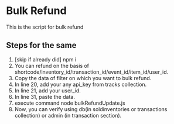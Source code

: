 # Bulk Refund
This is the script for bulk refund

## Steps for the same
1. [skip if already did] npm i
2. You can refund on the basis of shortcode/inventory_id/transaction_id/event_id/item_id/user_id.
3. Copy the data of filter on which you want to bulk refund.
4. In line 20, add your any api_key from tracks collection.
5. In line 21, add your user_id.
6. In line 31, paste the data.
7. execute command node bulkRefundUpdate.js
8. Now, you can verify using db(in soldinventories or transactions collection) or admin (in transaction section).